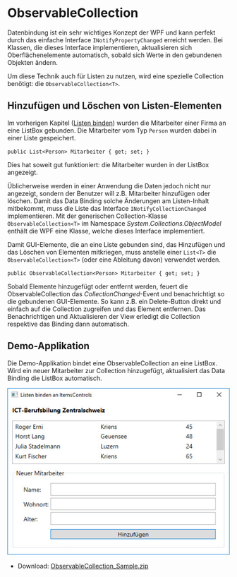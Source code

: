# ObservableCollection

Datenbindung ist ein sehr wichtiges Konzept der WPF und kann perfekt durch das einfache Interface `INotifyPropertyChanged` erreicht werden. Bei Klassen, die dieses Interface implementieren, aktualisieren sich Oberflächenelemente automatisch, sobald sich Werte in den gebundenen Objekten ändern. 

Um diese Technik auch für Listen zu nutzen, wird eine spezielle Collection benötigt: die `ObservableCollection<T>`.

## Hinzufügen und Löschen von Listen-Elementen 

Im vorherigen Kapitel ([Listen binden](../07%20Listen%20binden)) wurden die  Mitarbeiter einer Firma an eine ListBox gebunden. Die Mitarbeiter vom Typ `Person` wurden dabei in einer Liste gespeichert. 

```CSharp 
public List<Person> Mitarbeiter { get; set; }
```

 Dies hat soweit gut funktioniert: die Mitarbeiter wurden in der ListBox angezeigt. 
 
 Üblicherweise werden in einer Anwendung die Daten jedoch nicht nur angezeigt, sondern der Benutzer will z.B. Mitarbeiter hinzufügen oder löschen. Damit das Data Binding  solche Änderungen am Listen-Inhalt mitbekommt, muss die Liste das Interface `INotifyCollectionChanged` implementieren. Mit der generischen Collection-Klasse `ObservableCollection<T>` im Namespace _System.Collections.ObjectModel_ enthält die WPF eine Klasse, welche dieses Interface implementiert. 
 
 Damit GUI-Elemente, die an eine Liste gebunden sind, das Hinzufügen und das Löschen von Elementen mitkriegen, muss anstelle einer `List<T>` die `ObservableCollection<T>` (oder eine Ableitung davon) verwendet werden. 

```CSharp 
public ObservableCollection<Person> Mitarbeiter { get; set; }
```

Sobald Elemente hinzugefügt oder entfernt werden, feuert die ObservableCollection das _CollectionChanged_-Event und benachrichtigt so die gebundenen GUI-Elemente. So kann z.B. ein Delete-Button direkt und einfach auf die Collection zugreifen und das Element entfernen. Das Benachrichtigen und Aktualisieren der View erledigt die Collection respektive das Binding dann automatisch. 

## Demo-Applikation 

Die Demo-Applikation bindet eine ObservableCollection an eine ListBox. Wird ein neuer Mitarbeiter zur Collection hinzugefügt, aktualisiert das Data Binding die ListBox automatisch.

![Bild 1](res/01.jpg)


* Download: [ObservableCollection_Sample.zip](res/ObservableCollection_Sample.zip) 